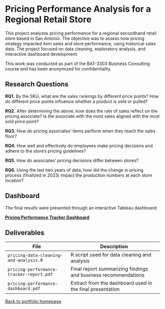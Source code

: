# Pricing Performance Analysis for a Regional Retail Store

This project analyzes pricing performance for a regional secondhand retail store based in San Antonio. The objective was to assess how pricing strategy impacted item sales and store performance, using historical sales data. The project focused on data cleaning, exploratory analysis, and interactive dashboard development.

This work was conducted as part of the BAT-3303 Business Consulting course and has been anonymized for confidentiality.

## Research Questions

**RQ1.** By the SKU, what are the sales rankings by different price points? How do different price points influence whether a product is sold or pulled?

**RQ2.** After determining the above, how does the rate of sales reflect on the pricing associate? Is the associate with the most sales aligned with the most sold price point?

**RQ3.** How do pricing associates’ items perform when they reach the sales floor?

**RQ4.** How well and effectively do employees make pricing decisions and adhere to the store’s pricing guidelines?

**RQ5.** How do associates’ pricing decisions differ between stores?

**RQ6.** Using the last two years of data, how did the change in pricing process (finalized in 2023) impact the production numbers at each store location?

## Dashboard

The final results were presented through an interactive Tableau dashboard:

[**Pricing Performance Tracker Dashboard**](https://public.tableau.com/app/profile/thuong.le1526/viz/PricingPerformanceTracker/Dashboard)


## Deliverables

| File | Description |
|------|-------------|
| `pricing-data-cleaning-and-analysis.R` | R script used for data cleaning and analysis |
| `pricing-performance-tracker-report.pdf` | Final report summarizing findings and business recommendations |
| `pricing-performance-dashboard.pdf` | Extract from the dashboard used in the final presentation |



[Back to portfolio homepage](../README.md)
